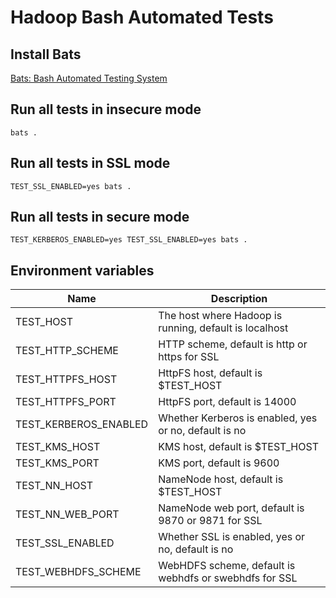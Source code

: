 # Hadoop Bash Automated Tests

## Install Bats

[Bats: Bash Automated Testing System](https://github.com/sstephenson/bats)

## Run all tests in insecure mode

    bats .

## Run all tests in SSL mode

    TEST_SSL_ENABLED=yes bats .

## Run all tests in secure mode

    TEST_KERBEROS_ENABLED=yes TEST_SSL_ENABLED=yes bats .

## Environment variables

Name                  | Description
----------------------|--------------------------------------------------------
TEST_HOST             | The host where Hadoop is running, default is localhost
TEST_HTTP_SCHEME      | HTTP scheme, default is http or https for SSL
TEST_HTTPFS_HOST      | HttpFS host, default is $TEST_HOST
TEST_HTTPFS_PORT      | HttpFS port, default is 14000
TEST_KERBEROS_ENABLED | Whether Kerberos is enabled, yes or no, default is no
TEST_KMS_HOST         | KMS host, default is $TEST_HOST
TEST_KMS_PORT         | KMS port, default is 9600
TEST_NN_HOST          | NameNode host, default is $TEST_HOST
TEST_NN_WEB_PORT      | NameNode web port, default is 9870 or 9871 for SSL
TEST_SSL_ENABLED      | Whether SSL is enabled, yes or no, default is no
TEST_WEBHDFS_SCHEME   | WebHDFS scheme, default is webhdfs or swebhdfs for SSL

